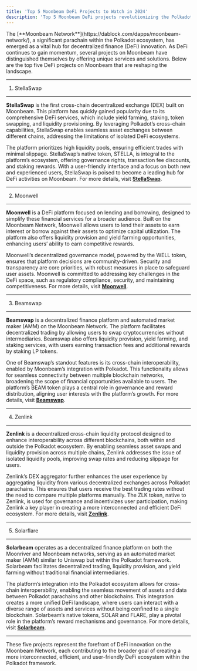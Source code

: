 ```yaml
---
title: 'Top 5 Moonbeam DeFi Projects to Watch in 2024'
description: 'Top 5 Moonbeam DeFi projects revolutionizing the Polkadot ecosystem with innovative cross-chain interoperability, and user-friendly platforms.'
---
```

<div class="flex flex-grow flex-col max-w-full"><div class="min-h-[20px] text-message flex w-full flex-col items-end gap-2 whitespace-pre-wrap break-words [.text-message+&]:mt-5 overflow-x-auto" data-message-author-role="assistant" data-message-id="9c9a725d-cd5d-422a-874c-8a92e576a27b" dir="auto"><div class="flex w-full flex-col gap-1 empty:hidden first:pt-[3px]"><div class="markdown prose w-full break-words dark:prose-invert dark">The [**Moonbeam Network**](https://dablock.com/dapps/moonbeam-network/), a significant parachain within the Polkadot ecosystem, has emerged as a vital hub for decentralized finance (DeFi) innovation. As DeFi continues to gain momentum, several projects on Moonbeam have distinguished themselves by offering unique services and solutions. Below are the top five DeFi projects on Moonbeam that are reshaping the landscape.

- - - - - -

1. StellaSwap
-------------

 
**StellaSwap** is the first cross-chain decentralized exchange (DEX) built on Moonbeam. This platform has quickly gained popularity due to its comprehensive DeFi services, which include yield farming, staking, token swapping, and liquidity provisioning. By leveraging Polkadot’s cross-chain capabilities, StellaSwap enables seamless asset exchanges between different chains, addressing the limitations of isolated DeFi ecosystems.

The platform prioritizes high liquidity pools, ensuring efficient trades with minimal slippage. StellaSwap’s native token, STELLA, is integral to the platform’s ecosystem, offering governance rights, transaction fee discounts, and staking rewards. With a user-friendly interface and a focus on both new and experienced users, StellaSwap is poised to become a leading hub for DeFi activities on Moonbeam. For more details, visit **[StellaSwap](https://dablock.com/dapps/stellaswap/)**.

- - - - - -

2. Moonwell
-----------

 
**Moonwell** is a DeFi platform focused on lending and borrowing, designed to simplify these financial services for a broader audience. Built on the Moonbeam Network, Moonwell allows users to lend their assets to earn interest or borrow against their assets to optimize capital utilization. The platform also offers liquidity provision and yield farming opportunities, enhancing users’ ability to earn competitive rewards.

Moonwell’s decentralized governance model, powered by the WELL token, ensures that platform decisions are community-driven. Security and transparency are core priorities, with robust measures in place to safeguard user assets. Moonwell is committed to addressing key challenges in the DeFi space, such as regulatory compliance, security, and maintaining competitiveness. For more details, visit **[Moonwell](https://dablock.com/dapps/moonwell/)**.

- - - - - -

3. Beamswap
-----------

 
**Beamswap** is a decentralized finance platform and automated market maker (AMM) on the Moonbeam Network. The platform facilitates decentralized trading by allowing users to swap cryptocurrencies without intermediaries. Beamswap also offers liquidity provision, yield farming, and staking services, with users earning transaction fees and additional rewards by staking LP tokens.

One of Beamswap’s standout features is its cross-chain interoperability, enabled by Moonbeam’s integration with Polkadot. This functionality allows for seamless connectivity between multiple blockchain networks, broadening the scope of financial opportunities available to users. The platform’s BEAM token plays a central role in governance and reward distribution, aligning user interests with the platform’s growth. For more details, visit **[Beamswap](https://dablock.com/dapps/beamswap/)**.

- - - - - -

4. Zenlink
----------

 
**Zenlink** is a decentralized cross-chain liquidity protocol designed to enhance interoperability across different blockchains, both within and outside the Polkadot ecosystem. By enabling seamless asset swaps and liquidity provision across multiple chains, Zenlink addresses the issue of isolated liquidity pools, improving swap rates and reducing slippage for users.

Zenlink’s DEX aggregator further enhances the user experience by aggregating liquidity from various decentralized exchanges across Polkadot parachains. This ensures that users receive the best trading rates without the need to compare multiple platforms manually. The ZLK token, native to Zenlink, is used for governance and incentivizes user participation, making Zenlink a key player in creating a more interconnected and efficient DeFi ecosystem. For more details, visit **[Zenlink](https://dablock.com/dapps/zenlink/)**.

- - - - - -

5. Solarflare
-------------

 
**Solarbeam** operates as a decentralized finance platform on both the Moonriver and Moonbeam networks, serving as an automated market maker (AMM) similar to Uniswap but within the Polkadot framework. Solarbeam facilitates decentralized trading, liquidity provision, and yield farming without traditional financial intermediaries.

The platform’s integration into the Polkadot ecosystem allows for cross-chain interoperability, enabling the seamless movement of assets and data between Polkadot parachains and other blockchains. This integration creates a more unified DeFi landscape, where users can interact with a diverse range of assets and services without being confined to a single blockchain. Solarbeam’s native tokens, SOLAR and FLARE, play a pivotal role in the platform’s reward mechanisms and governance. For more details, visit **[Solarbeam](https://dablock.com/dapps/solarbeam/)**.

- - - - - -

These five projects represent the forefront of DeFi innovation on the Moonbeam Network, each contributing to the broader goal of creating a more interconnected, efficient, and user-friendly DeFi ecosystem within the Polkadot framework.

 